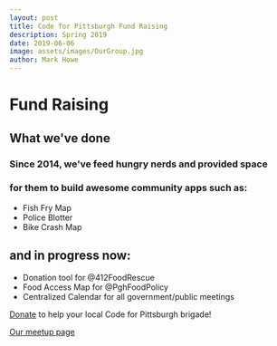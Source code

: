 ```yaml
---
layout: post
title: Code for Pittsburgh Fund Raising
description: Spring 2019
date: 2019-06-06
image: assets/images/OurGroup.jpg
author: Mark Howe
---
```


# Fund Raising

## What we've done
### Since 2014, we've feed hungry nerds and provided space
### for them to build awesome community apps such as:
* Fish Fry Map
* Police Blotter
* Bike Crash Map

## and in progress now:
* Donation tool for @412FoodRescue
* Food Access Map for @PghFoodPolicy
* Centralized Calendar for all government/public meetings


[Donate](https://www.codeforamerica.org/donate-to-a-brigade?utm_campaign=Code%20for%20Pittsburgh&utm_source=CodeforPittsburgh%20site) to help your local Code for Pittsburgh brigade! 

[Our meetup page](https://www.meetup.com/codeforpgh)
